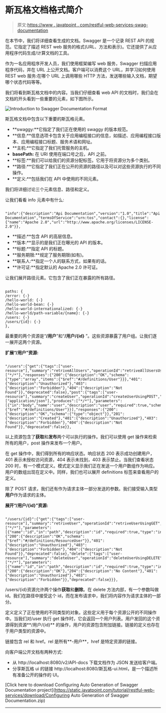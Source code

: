 # 斯瓦格文档格式简介

> 原文:[https://www . javatpoint . com/restful-web-services-swag-documentation](https://www.javatpoint.com/restful-web-services-swagger-documentation)

在本节中，我们将详细查看生成的文档。Swagger 是一个记录 REST API 的规范。它指定了描述 REST web 服务的格式(URL、方法和表示)。它还提供了从应用程序代码生成/计算文档的工具。

作为一名应用程序开发人员，我们使用框架编写 web 服务，Swagger 扫描应用程序代码，并在 URL 上公开文档。客户端可以消费这个 URL，并学习如何使用 REST web 服务:在哪个 URL 上调用哪些 HTTP 方法，发送哪些输入文档，期望哪个状态代码等等。

我们将看到斯瓦格文档中的内容。当我们仔细查看 web API 的文档时，我们会在文档的开头看到一些重要的元素，如下图所示。

![Introduction to Swagger Documentation Format](../Images/e4b7bae5aff9868e53771fe8c8dc3fbb.png)

斯瓦格文档中包含以下重要的斯瓦格元素。

*   **swaggy:**它指定了我们正在使用的 swaggy 的版本规范。
*   **信息:**信息选项卡包含关于应用编程接口的信息，如描述、应用编程接口版本、应用编程接口标题、服务术语和网址。
*   **主机:**它指定了我们托管服务的主机。
*   **basePath:** 在 URI 使用在端口号之后，API 之前。
*   **标签:**我们可以给我们的资源分配标签。它用于将资源分为多个类别。
*   **路径:**它指定了我们正在公开的资源的路径以及可以对这些资源执行的不同操作。
*   **定义:**包括我们在 API 中使用的不同元素。

我们将详细讨论三个元素信息、路径和定义。

让我们看看 info 元素中有什么:

```

"info":{"description":"Api Documentation","version":"1.0","title":"Api Documentation","termsOfService":"urn:tos","contact":{},"license":{"name":"Apache 2.0","url":"http://www.apache.org/licenses/LICENSE-2.0"}},

```

*   **描述:**包含 API 的高层信息。
*   **版本:**显示的是我们正在曝光的 API 的版本。
*   **标题:**指定 API 的标题。
*   **服务期限:**规定了服务期限(如有)。
*   **联系人:**指定一个人的联系方式，如果有的话。
*   **许可证:**指定默认的 Apache 2.0 许可证。

让我们展开路径元素。它包含了我们正在暴露的所有路径。

```

paths: {
/error: {-}
/hello-world: {-}
/hello-world-bean: {-}
/hello-world-internationalized: {-}
/hello-world/path-variable/{name}: {-}
/users: {-}
/users/{id}: {-}
},

```

最重要的两个资源是“**/用户**”和“**/用户/{id}** ”。这些资源暴露了用户组。让我们逐一展开这两个资源。

**扩展“/用户”资源:**

```

"/users":{"get":{"tags":["user-resource"],"summary":"retriveAllUsers","operationId":"retriveAllUsersUsingGET","produces":["*/*"],"responses":{"200":{"description":"OK","schema":{"type":"array","items":{"$ref":"#/definitions/User"}}},"401":{"description":"Unauthorized"},"403":{"description":"Forbidden"},"404":{"description":"Not Found"}},"deprecated":false},"post":{"tags":["user-resource"],"summary":"createUser","operationId":"createUserUsingPOST","consumes":["application/json"],"produces":["*/*"],"parameters":[{"in":"body","name":"user","description":"user","required":true,"schema":{"$ref":"#/definitions/User"}}],"responses":{"200":{"description":"OK","schema":{"type":"object"}},"201":{"description":"Created"},"401":{"description":"Unauthorized"},"403":{"description":"Forbidden"},"404":{"description":"Not Found"}},"deprecated":false}},

```

以上资源包含了**获取**和**发布**两个可以执行的操作。我们可以使用 get 操作来检索所有的用户，post 操作来发布一个用户。

在 get 操作中，我们得到所有的响应状态。响应状态 200 表示成功创建用户，401 表示未授权访问资源，404 表示未找到，403 表示禁止。当我们查看状态 200 时，有一个模式定义。模式定义显示我们正在发送一个用户数组作为响应。用户的数组出现在定义中。同样，我们也可以展开 definitions 标签来查看用户的定义。

除了 POST 请求，我们还有作为请求主体一部分发送的参数。我们接受输入类型**用户**作为请求的主体。

**展开“/用户/{id}”资源:**

```

"/users/{id}":{"get":{"tags":["user-resource"],"summary":"retriveUser","operationId":"retriveUserUsingGET","produces":["*/*"],"parameters":[{"name":"id","in":"path","description":"id","required":true,"type":"integer","format":"int32"}],"responses":{"200":{"description":"OK","schema":{"$ref":"#/definitions/ResourceUser"}},"401":{"description":"Unauthorized"},"403":{"description":"Forbidden"},"404":{"description":"Not Found"}},"deprecated":false},"delete":{"tags":["user-resource"],"summary":"deleteUser","operationId":"deleteUserUsingDELETE","produces":["*/*"],"parameters":[{"name":"id","in":"path","description":"id","required":true,"type":"integer","format":"int32"}],"responses":{"200":{"description":"OK"},"204":{"description":"No Content"},"401":{"description":"Unauthorized"},"403":{"description":"Forbidden"}},"deprecated":false}}},

```

/users/{id}资源允许两个操作**获取**和**删除**。在 delete 方法内部，有一个参数叫做 id。我们在路径中接受这个 id，而在发布请求中，我们将内容作为请求主体的一部分。

定义定义了正在使用的不同类型的对象。这些定义用于每个资源公开的不同操作中。当我们对/user 执行 get 操作时，它会返回一个用户列表。用户发回的这个资源得到资源**/用户/{id}** 的操作，用户的资源包含附加链接。链接的定义也存在于用户类型的资源中。

链接包含 rel 和 href。rel 是所有**-用户**，href 是特定资源的链接。

向客户端公开文档有两种方式:

*   从 http://localhost:8080/v2/API-docs 下载文档作为 JSON 发送给客户端。
*   分享斯瓦格 ui 的链接 http://localhost:8080/斯瓦格-ui.html，是一个描述所有准备公开的操作的 UI。

[Click here to download Configuring Auto Generation of Swagger Documentation project](https://static.javatpoint.com/tutorial/restful-web-services/download/Configuring Auto Generation of Swagger Documentation.zip)

* * *